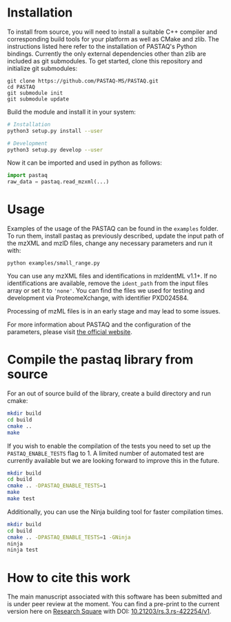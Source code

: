 # Installation

To install from source, you will need to install a suitable C++ compiler and
corresponding build tools for your platform as well as CMake and zlib. The
instructions listed here refer to the installation of PASTAQ's Python bindings.
Currently the only external dependencies other than zlib are included as git
submodules. To get started, clone this repository and initialize git submodules:

```
git clone https://github.com/PASTAQ-MS/PASTAQ.git
cd PASTAQ
git submodule init
git submodule update
```

Build the module and install it in your system:

```sh
# Installation
python3 setup.py install --user

# Development
python3 setup.py develop --user
```

Now it can be imported and used in python as follows:

```python
import pastaq
raw_data = pastaq.read_mzxml(...)
```

# Usage

Examples of the usage of the PASTAQ can be found in the `examples` folder. To
run them, install pastaq as previously described, update the input path of the
mzXML and mzID files, change any necessary parameters and run it with:

```
python examples/small_range.py
```

You can use any mzXML files and identifications in mzIdentML v1.1+. If no
identifications are available, remove the `ident_path` from the input files
array or set it to `'none'`. You can find the files we used for testing and
development via ProteomeXchange, with identifier PXD024584.

Processing of mzML files is in an early stage and may lead to some issues.

For more information about PASTAQ and the configuration of the parameters,
please visit [the official website][website].

[website]: https://pastaq.horvatovichlab.com

# Compile the pastaq library from source

For an out of source build of the library, create a build directory and run cmake:

```sh
mkdir build
cd build
cmake ..
make
```

If you wish to enable the compilation of the tests you need to set up the
`PASTAQ_ENABLE_TESTS` flag to 1. A limited number of automated test are
currently available but we are looking forward to improve this in the future.

```sh
mkdir build
cd build
cmake .. -DPASTAQ_ENABLE_TESTS=1
make
make test
```

Additionally, you can use the Ninja building tool for faster compilation times.

```sh
mkdir build
cd build
cmake .. -DPASTAQ_ENABLE_TESTS=1 -GNinja
ninja
ninja test
```

# How to cite this work

The main manuscript associated with this software has been submitted and is
under peer review at the moment. You can find a pre-print to the current version
here on [Research Square](https://www.researchsquare.com/article/rs-422254/v1)
with DOI: [10.21203/rs.3.rs-422254/v1](https://doi.org/10.21203/rs.3.rs-422254/v1).

